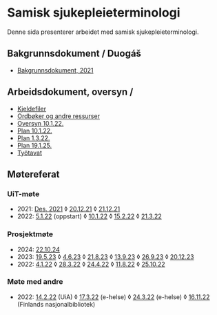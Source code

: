 # Samisk sjukepleieterminologiDenne sida presenterer arbeidet med samisk sjukepleieterminologi.## Bakgrunnsdokument / Duogáš- [Bakgrunnsdokument, 2021](Bakgrunnsdokument.md)## Arbeidsdokument, oversyn / - [Kjeldefiler](https://github.com/giellalt/term-sme-x-nursing)- [Ordbøker og andre ressurser](nettressurser.md)- [Oversyn 10.1.22.](Oversyn_220110.md)- [Plan 10.1.22.](Plan_220110.md)- [Plan 1.3.22.](Plan_220301.md)- [Plan 19.1.25.](Plan_250119.md)- [Työtavat](tyotavat.md)## Møtereferat### UiT-møte- 2021: [Des. 2021](meetings/notat_møte.md)◊ [20.12.21](meetings/moete.211220.md)◊ [21.12.21](meetings/moete.211221.md)- 2022: [5.1.22](meetings/moete.220105.md) (oppstart)◊ [10.1.22](meetings/moete.220110.md)◊ [15.2.22](meetings/diskusjon220215.md)◊ [21.3.22](meetings/moete.220321.md)### Prosjektmøte- 2024: [22.10.24](meetings/moete.241022.md)- 2023: [19.5.23](meetings/moete.230519.md) ◊  [4.6.23](meetings/moete.230604.md) ◊  [21.8.23](meetings/moete.230821.md) ◊  [13.9.23](meetings/moete.230913.md) ◊  [26.9.23](meetings/moete.230926.md) ◊  [20.12.23](meetings/moete.231220.md)- 2022: [4.1.22](meetings/moete.220104.md) ◊ [28.3.22](meetings/moete.220328.md) ◊ [24.4.22](meetings/moete.220424.md) ◊ [11.8.22](meetings/moete.220811.md) ◊ [25.10.22](meetings/moete.221025.md)### Møte med andre- 2022: [14.2.22](meetings/diskusjon_agder.md) (UiA)◊ [17.3.22](meetings/moete.220317.md) (e-helse)◊ [24.3.22](meetings/moete.220324.md) (e-helse)◊ [16.11.22](meetings/kansalliskirjasto.md) (Finlands nasjonalbibliotek)